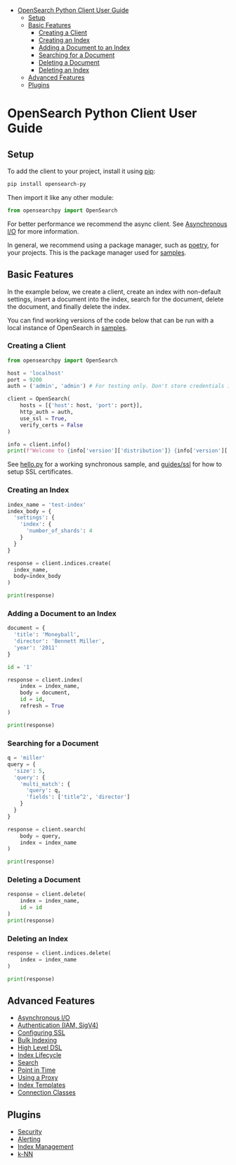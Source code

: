 - [OpenSearch Python Client User Guide](#opensearch-python-client-user-guide)
  - [Setup](#setup)
  - [Basic Features](#basic-features)
    - [Creating a Client](#creating-a-client)
    - [Creating an Index](#creating-an-index)
    - [Adding a Document to an Index](#adding-a-document-to-an-index)
    - [Searching for a Document](#searching-for-a-document)
    - [Deleting a Document](#deleting-a-document)
    - [Deleting an Index](#deleting-an-index)
  - [Advanced Features](#advanced-features)
  - [Plugins](#plugins)

# OpenSearch Python Client User Guide

## Setup

To add the client to your project, install it using [pip](https://pip.pypa.io/):

```bash
pip install opensearch-py
```

Then import it like any other module:

```python
from opensearchpy import OpenSearch
```

For better performance we recommend the async client. See [Asynchronous I/O](guides/async.md) for more information.

In general, we recommend using a package manager, such as [poetry](https://python-poetry.org/docs/), for your projects. This is the package manager used for [samples](samples).

## Basic Features

In the example below, we create a client, create an index with non-default settings, insert a 
document into the index, search for the document, delete the document, and finally delete the index.

You can find working versions of the code below that can be run with a local instance of OpenSearch in [samples](samples).

### Creating a Client

```python
from opensearchpy import OpenSearch

host = 'localhost'
port = 9200
auth = ('admin', 'admin') # For testing only. Don't store credentials in code.

client = OpenSearch(
    hosts = [{'host': host, 'port': port}],
    http_auth = auth,
    use_ssl = True,
    verify_certs = False
)

info = client.info()
print(f"Welcome to {info['version']['distribution']} {info['version']['number']}!")
```

See [hello.py](samples/hello/hello.py) for a working synchronous sample, and [guides/ssl](guides/ssl.md) for how to setup SSL certificates.

### Creating an Index

```python
index_name = 'test-index'
index_body = {
  'settings': {
    'index': {
      'number_of_shards': 4
    }
  }
}

response = client.indices.create(
  index_name, 
  body=index_body
)

print(response)
```

### Adding a Document to an Index

```python
document = {
  'title': 'Moneyball',
  'director': 'Bennett Miller',
  'year': '2011'
}

id = '1'

response = client.index(
    index = index_name,
    body = document,
    id = id,
    refresh = True
)

print(response)
```

### Searching for a Document

```python
q = 'miller'
query = {
  'size': 5,
  'query': {
    'multi_match': {
      'query': q,
      'fields': ['title^2', 'director']
    }
  }
}

response = client.search(
    body = query,
    index = index_name
)

print(response)
```

### Deleting a Document

```python
response = client.delete(
    index = index_name,
    id = id
)
print(response)
```

### Deleting an Index

```python
response = client.indices.delete(
    index = index_name
)

print(response)
```

## Advanced Features

- [Asynchronous I/O](guides/async.md)
- [Authentication (IAM, SigV4)](guides/auth.md)
- [Configuring SSL](guides/ssl.md)
- [Bulk Indexing](guides/bulk.md)
- [High Level DSL](guides/dsl.md)
- [Index Lifecycle](guides/index_lifecycle.md)
- [Search](guides/search.md)
- [Point in Time](guides/point_in_time.md)
- [Using a Proxy](guides/proxy.md)
- [Index Templates](guides/index_template.md)
- [Connection Classes](guides/connection_classes.md)

## Plugins

- [Security](guides/plugins/security.md) 
- [Alerting](guides/plugins/alerting.md) 
- [Index Management](guides/plugins/index_management.md)
- [k-NN](guides/plugins/knn.md)